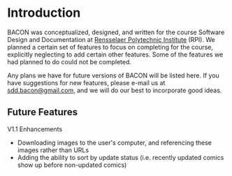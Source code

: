 # Introduction #

BACON was conceptualized, designed, and written for the course Software Design and Documentation at <a href='http://www.rpi.edu'>Rensselaer Polytechnic Institute</a> (RPI).  We planned a certain set of features to focus on completing for the course, explicitly neglecting to add certain other features.  Some of the features we had planned to do could not be completed.


Any plans we have for future versions of BACON will be listed here.  If you have suggestions for new features, please e-mail us at sdd.bacon@gmail.com, and we will do our best to incorporate good ideas.


## Future Features ##

V1.1 Enhancements
  * Downloading images to the user's computer, and referencing these images rather than URLs
  * Adding the ability to sort by update status (i.e. recently updated comics show up before non-updated comics)